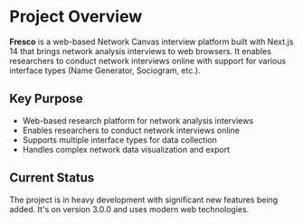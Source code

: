 # Project Overview

**Fresco** is a web-based Network Canvas interview platform built with Next.js 14 that brings network analysis interviews to web browsers. It enables researchers to conduct network interviews online with support for various interface types (Name Generator, Sociogram, etc.).

## Key Purpose
- Web-based research platform for network analysis interviews
- Enables researchers to conduct network interviews online
- Supports multiple interface types for data collection
- Handles complex network data visualization and export

## Current Status
The project is in heavy development with significant new features being added. It's on version 3.0.0 and uses modern web technologies.